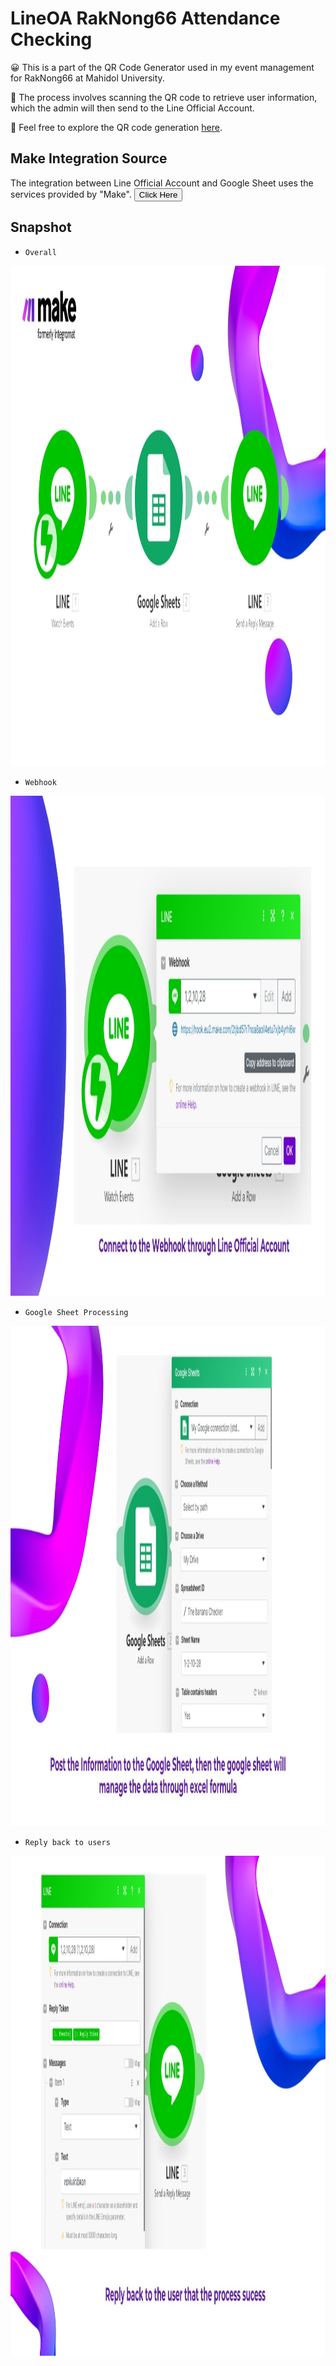 # LineOA RakNong66 Attendance Checking

😀 This is a part of the QR Code Generator used in my event management for RakNong66 at Mahidol University.

📲 The process involves scanning the QR code to retrieve user information, which the admin will then send to the Line Official Account.

🥰 Feel free to explore the QR code generation [here](https://github.com/J1gsaww/QRCode-Generation-for-user-information.git).

## Make Integration Source
The integration between Line Official Account and Google Sheet uses the services provided by "Make".
[<button>Click Here</button>](https://www.make.com/en)

## Snapshot
- `Overall`<br>
<img height="800" src="/Image Source/1.jpg" alt="Overall">

- `Webhook`<br>
<img height="800" src="/Image Source/2.jpg" alt="Webhook">

- `Google Sheet Processing`<br>
<img height="800" src="/Image Source/3.jpg" alt="GGP">

- `Reply back to users`<br>
<img height="800" src="/Image Source/4.jpg" alt="Reply">

